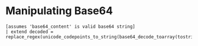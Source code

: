 # Manipulating Base64

```
[assumes 'base64_content' is valid base64 string]
| extend decoded = replace_regex(unicode_codepoints_to_string(base64_decode_toarray(tostring(base64_content))),@'\0','')
```
